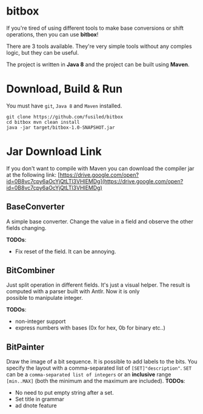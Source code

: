 # bitbox

If you're tired of using different tools to make base conversions or 
shift operations, then you can use **bitbox**!

There are 3 tools available. 
They're very simple tools without any comples logic, but they can be useful.

The project is written in **Java 8** and the project can be built using **Maven**.

# Download, Build & Run

You must have `git`, `Java 8` and `Maven` installed.

```
git clone https://github.com/fusiled/bitbox
cd bitbox mvn clean install
java -jar target/bitbox-1.0-SNAPSHOT.jar
``` 
# Jar Download Link

If you don't want to compile with Maven you can download the compiler jar at the following link: [https://drive.google.com/open?id=0B8vc7cpy6aOcYjQtLTl3VHlEMDg](https://drive.google.com/open?id=0B8vc7cpy6aOcYjQtLTl3VHlEMDg)


## BaseConverter

A simple base converter. Change the value in a field and observe the 
other fields changing.

**TODOs**:

* Fix reset of the field. It can be annoying.

## BitCombiner

Just split operation in different fields. It's just a visual helper. The 
result is computed with a parser built with Antlr. Now it is only  
possible to manipulate integer. 

**TODOs**:

* non-integer support
* express numbers with bases (0x for hex, 0b for binary etc..)

## BitPainter

Draw the image of a bit sequence. It is possible to add labels to the bits. You specify the layout with a comma-separated list of `[SET]"description"`. `SET` can be a `comma-separated list of integers` or an **inclusive** range `[min..MAX]` (both the minimum and the maximum are included).
**TODOs**:

* No need to put empty string after a set.
* Set title in grammar
* ad dnote feature

